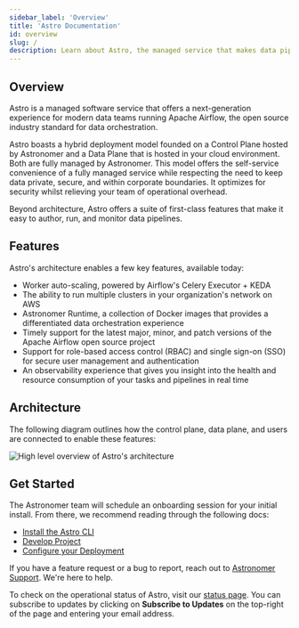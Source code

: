 ```yaml
---
sidebar_label: 'Overview'
title: 'Astro Documentation'
id: overview
slug: /
description: Learn about Astro, the managed service that makes data pipelines easy to write, run, and monitor.
---
```


## Overview

Astro is a managed software service that offers a next-generation experience for modern data teams running Apache Airflow, the open source industry standard for data orchestration.

Astro boasts a hybrid deployment model founded on a Control Plane hosted by Astronomer and a Data Plane that is hosted in your cloud environment. Both are fully managed by Astronomer. This model offers the self-service convenience of a fully managed service while respecting the need to keep data private, secure, and within corporate boundaries. It optimizes for security whilst relieving your team of operational overhead.

Beyond architecture, Astro offers a suite of first-class features that make it easy to author, run, and monitor data pipelines.

## Features

Astro's architecture enables a few key features, available today:

- Worker auto-scaling, powered by Airflow's Celery Executor + KEDA
- The ability to run multiple clusters in your organization's network on AWS
- Astronomer Runtime, a collection of Docker images that provides a differentiated data orchestration experience
- Timely support for the latest major, minor, and patch versions of the Apache Airflow open source project
- Support for role-based access control (RBAC) and single sign-on (SSO) for secure user management and authentication
- An observability experience that gives you insight into the health and resource consumption of your tasks and pipelines in real time

## Architecture

The following diagram outlines how the control plane, data plane, and users are connected to enable these features:

<div class="text--center">
  <img src="/img/docs/architecture-overview.png" alt="High level overview of Astro's architecture" />
</div>

## Get Started

The Astronomer team will schedule an onboarding session for your initial install. From there, we recommend reading through the following docs:

- [Install the Astro CLI](install-cli)
- [Develop Project](develop-project)
- [Configure your Deployment](configure-deployment.md)

If you have a feature request or a bug to report, reach out to [Astronomer Support](https://support.astronomer.io). We're here to help.

To check on the operational status of Astro, visit our [status page](https://cloud-status.astronomer.io). You can subscribe to updates by clicking on **Subscribe to Updates** on the top-right of the page and entering your email address.
